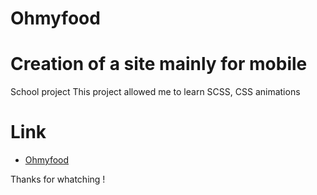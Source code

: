 # Ohmyfood

<h1>Creation of a site mainly for mobile</h1>
School project
This project allowed me to learn SCSS, CSS animations
<h1>Link</h1>
<ul><li><a href=" https://zenatisarah.github.io/sarahzenati_3_18032021/">Ohmyfood</a></li></ul>



Thanks for whatching !
